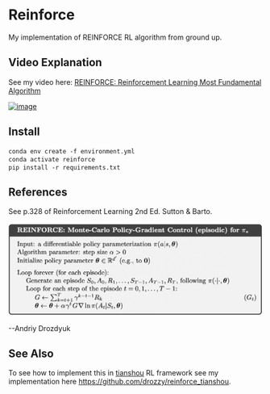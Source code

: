 # Reinforce

My implementation of REINFORCE RL algorithm from ground up.

## Video Explanation

See my video here: [REINFORCE: Reinforcement Learning Most Fundamental Algorithm](https://youtu.be/c86FBrhygQ4)

[![image](https://user-images.githubusercontent.com/140710/181933612-7f403e27-9b95-4493-9604-ed2935a55d4a.png)](https://youtu.be/c86FBrhygQ4)


## Install

    conda env create -f environment.yml
    conda activate reinforce
    pip install -r requirements.txt

## References

See p.328 of Reinforcement Learning 2nd Ed. Sutton & Barto.

![](reinforce_fig.png)

--Andriy Drozdyuk

## See Also

To see how to implement this in [tianshou](https://github.com/thu-ml/tianshou) RL framework see my implementation here https://github.com/drozzy/reinforce_tianshou.
